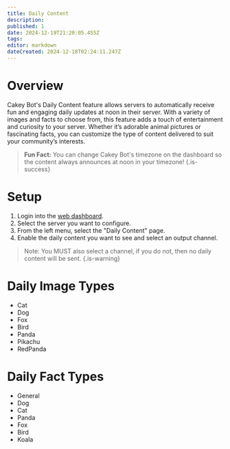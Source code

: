 ```yaml
---
title: Daily Content
description: 
published: 1
date: 2024-12-19T21:20:05.455Z
tags: 
editor: markdown
dateCreated: 2024-12-18T02:24:11.247Z
---
```


# Overview
Cakey Bot's Daily Content feature allows servers to automatically receive fun and engaging daily updates at noon in their server. With a variety of images and facts to choose from, this feature adds a touch of entertainment and curiosity to your server. Whether it’s adorable animal pictures or fascinating facts, you can customize the type of content delivered to suit your community’s interests.

> **Fun Fact:** You can change Cakey Bot's timezone on the dashboard so the content always announces at noon in your timezone!
{.is-success}

# Setup
1. Login into the [web dashboard](https://cakey.bot/dashboard/public).
2. Select the server you want to configure.
3. From the left menu, select the "Daily Content" page.
4. Enable the daily content you want to see and select an output channel.

> Note: You MUST also select a channel, if you do not, then no daily content will be sent.
{.is-warning}

# Daily Image Types
* Cat
* Dog
* Fox
* Bird
* Panda
* Pikachu
* RedPanda

# Daily Fact Types
* General
* Dog
* Cat
* Panda
* Fox
* Bird
* Koala